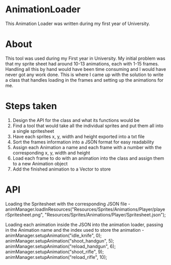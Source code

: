 # AnimationLoader
This Animation Loader was written during my first year of University.

# About
This tool was used during my First year in University. My initial problem was that my sprite sheet had around 10-13 animations, each with 1-15 frames. Handling all this by hand would have been time consuming and I would have never got any work done. This is where I came up with the solution to write a class that handles loading in the frames and setting up the animations for me. 

# Steps taken
1) Design the API for the class and what its functions would be 
2) Find a tool that would take all the individual sprites and put them all into a single spritesheet
3) Have each sprites x, y, width and height exported into a txt file 
4) Sort the frames information into a JSON format for easy readability 
5) Assign each Animation a name and each frame with a number with the corresponding x, y, width and height
6) Load each frame to do with an animation into the class and assign them to a new Animation object 
7) Add the finished animation to a Vector to store

# API
Loading the Spritesheet with the corresponding JSON file - animManager.loadInResources("Resources/Sprites/Animations/Player/playerSpritesheet.png", "Resources/Sprites/Animations/Player/Spritesheet.json");

Loading each animation inside the JSON into the animation loader, passing in the Animation name and the index used to store the animation - 
animManager.setupAnimation("idle_knife", 0);
animManager.setupAnimation("shoot_handgun", 5);
animManager.setupAnimation("reload_handgun", 6);
animManager.setupAnimation("shoot_rifle", 9);
animManager.setupAnimation("reload_rifle", 10);
